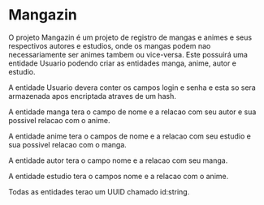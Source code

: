 # Mangazin

O projeto Mangazin é um projeto de registro de mangas e animes e seus respectivos autores e estudios, onde os mangas podem nao necessariamente ser animes tambem ou vice-versa. Este possuirá uma entidade Usuario podendo criar as entidades manga, anime, autor e estudio.

A entidade Usuario devera conter os campos login e senha e esta so sera armazenada apos encriptada atraves de um hash.

A entidade manga tera o campo de nome e a relacao com seu autor e sua possivel relacao com o anime.

A entidade anime tera o campos de nome e a relacao com seu estudio e sua possivel relacao com o manga.

A entidade autor tera o campo nome e a relacao com seu manga.

A entidade estudio tera o campos nome e a relacao com o anime.

Todas as entidades terao um UUID chamado id:string.